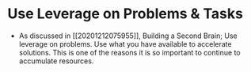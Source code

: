 # Use Leverage on Problems & Tasks

- As discussed in [[20201212075955]], Building a Second Brain; Use leverage on problems. Use what you have available to accelerate solutions. This is one of the reasons it is so important to continue to accumulate resources.